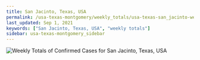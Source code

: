 ```yaml
---
title: San Jacinto, Texas, USA
permalink: /usa-texas-montgomery/weekly_totals/usa-texas-san_jacinto-weekly_totals.html
last_updated: Sep 1, 2021
keywords: ["San Jacinto, Texas, USA", "weekly totals"]
sidebar: usa-texas-montgomery_sidebar
---
```


![Weekly Totals of Confirmed Cases for San Jacinto, Texas, USA](/covid_tracker/images/graphs/usa-texas-san_jacinto-weekly_totals_graph.png)
